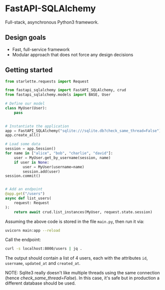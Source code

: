 # FastAPI-SQLAlchemy
Full-stack, asynchronous Python3 framework.

## Design goals
* Fast, full-service framework
* Modular approach that does not force any design decisions

## Getting started

```python
from starlette.requests import Request

from fastapi_sqlalchemy import FastAPI_SQLAlchemy, crud
from fastapi_sqlalchemy.models import BASE, User

# Define our model
class MyUser(User):
    pass
    

# Instantiate the application
app = FastAPI_SQLAlchemy("sqlite:///sqlite.db?check_same_thread=False")
app.create_all()

# Load some data
session = app.Session()
for name in ["alice", "bob", "charlie", "david"]:
    user = MyUser.get_by_username(session, name)
    if user is None:
        user = MyUser(username=name)
        session.add(user)
session.commit()


# Add an endpoint
@app.get("/users")
async def list_users(
    request: Request
):
    return await crud.list_instances(MyUser, request.state.session)

```

Assuming the above code is stored in the file `main.py`, then run it via:
```bash
uvicorn main:app --reload
```

Call the endpoint:
```bash
curl -s localhost:8000/users | jq .
```

The output should contain a list of 4 users,
each with the attributes `id`, `username`, `updated_at` and `created_at`.
 
 <aside class="warning">
 NOTE: Sqlite3 really doesn't like multiple threads using the same connection (hence <i>check_same_thread=False</i>).
 In this case, it's safe but in production a different database should be used.
 </aside>